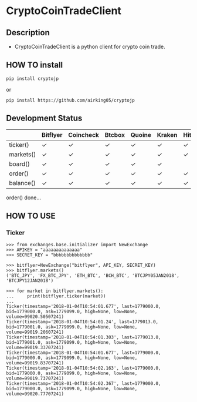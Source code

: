 # CryptoCoinTradeClient

## Description

- CryptoCoinTradeClient is a python client for crypto coin trade.

## HOW TO install

```pip install cryptojp```

or

```pip install https://github.com/airking05/cryptojp```


## Development Status

|           | Bitflyer | Coincheck | Btcbox | Quoine | Kraken | Hitbtc |
|-----------|----------|-----------|--------|--------|--------|--------|
| ticker()  | ✓        | ✓         | ✓      | ✓      | ✓      | ✓      |
| markets() | ✓        | ✓         | ✓      | ✓      | ✓      | ✓      |
| board()   | ✓        | ✓         | ✓      | ✓      | ✓      |        |
| order()   | ✓        | ✓         | ✓      | ✓      | ✓      | ✓      |
| balance()   | ✓        | ✓         | ✓      | ✓      | ✓      | ✓      |

order() done...

## HOW TO USE

### Ticker

```
>>> from exchanges.base.initializer import NewExchange
>>> APIKEY = "aaaaaaaaaaaaaa"
>>> SECRET_KEY = "bbbbbbbbbbbbbb"

>>> bitflyer=NewExchange("bitflyer", API_KEY, SECRET_KEY)
>>> bitflyer.markets()
('BTC_JPY', 'FX_BTC_JPY', 'ETH_BTC', 'BCH_BTC', 'BTCJPY05JAN2018', 'BTCJPY12JAN2018')

>>> for market in bitflyer.markets():
...     print(bitflyer.ticker(market))
...
Ticker(timestamp='2018-01-04T10:54:01.677', last=1779000.0, bid=1779000.0, ask=1779099.0, high=None, low=None, volume=99020.50507241)
Ticker(timestamp='2018-01-04T10:54:01.24', last=1779013.0, bid=1779001.0, ask=1779099.0, high=None, low=None, volume=99019.20607241)
Ticker(timestamp='2018-01-04T10:54:01.303', last=1779013.0, bid=1779001.0, ask=1779099.0, high=None, low=None, volume=99019.33707241)
Ticker(timestamp='2018-01-04T10:54:01.677', last=1779000.0, bid=1779000.0, ask=1779099.0, high=None, low=None, volume=99019.83707241)
Ticker(timestamp='2018-01-04T10:54:02.163', last=1779000.0, bid=1779000.0, ask=1779099.0, high=None, low=None, volume=99019.73707241)
Ticker(timestamp='2018-01-04T10:54:02.367', last=1779000.0, bid=1779000.0, ask=1779099.0, high=None, low=None, volume=99020.77707241)
```
